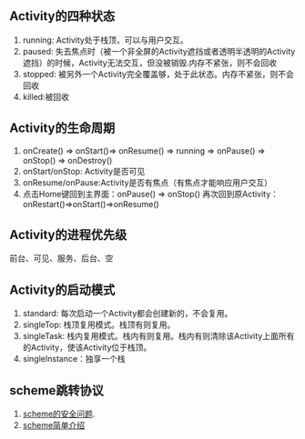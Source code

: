 ## Activity的四种状态
1. running: Activity处于栈顶，可以与用户交互。
2. paused: 失去焦点时（被一个非全屏的Activity遮挡或者透明半透明的Activity遮挡）的时候，Activity无法交互，但没被销毁.内存不紧张，则不会回收
3. stopped: 被另外一个Activity完全覆盖够，处于此状态。内存不紧张，则不会回收
4. killed:被回收
## Activity的生命周期
1. onCreate() => onStart()=> onResume() => running => onPause() => onStop() => onDestroy()
2. onStart/onStop: Activity是否可见
3. onResume/onPause:Activity是否有焦点（有焦点才能响应用户交互）
4. 点击Home键回到主界面：onPause() => onStop()   再次回到原Activity： onRestart()=>onStart()=>onResume()
## Activity的进程优先级
前台、可见、服务、后台、空

## Activity的启动模式
1. standard: 每次启动一个Activity都会创建新的，不会复用。
2. singleTop: 栈顶复用模式。栈顶有则复用。
3. singleTask: 栈内复用模式。栈内有则复用。栈内有则清除该Activity上面所有的Activity，使该Activity位于栈顶。
4. singleInstance：独享一个栈

## scheme跳转协议
1. [scheme的安全问题](https://segmentfault.com/a/1190000007747812).
2. [scheme简单介绍](http://blog.csdn.net/lishuiyuntian/article/details/77477756)
